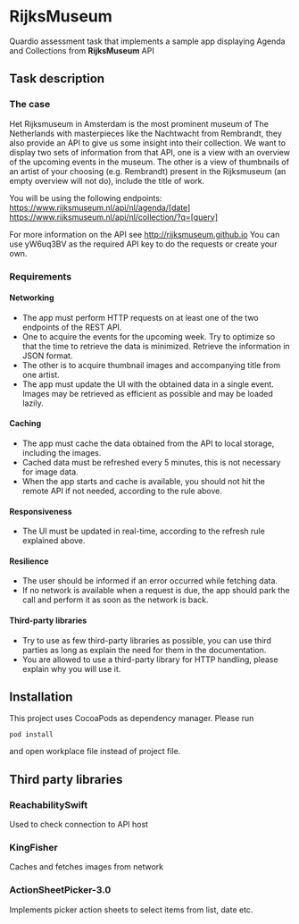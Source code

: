 # RijksMuseum
Quardio assessment task that implements a sample app displaying Agenda and Collections from **RijksMuseum** API

## Task description

### The case
Het Rijksmuseum in Amsterdam is the most prominent museum of The Netherlands with masterpieces like the Nachtwacht from Rembrandt, they also provide an API to give us some insight into their collection. We want to display two sets of information from that API, one is a view with an overview of the upcoming events in the museum. The other is a view of thumbnails of an artist of your choosing (e.g. Rembrandt) present in the Rijksmuseum (an empty overview will not do), include the title of work.

You will be using the following endpoints:
https://www.rijksmuseum.nl/api/nl/agenda/[date]
https://www.rijksmuseum.nl/api/nl/collection/?q=[query]

For more information on the API see http://rijksmuseum.github.io You can use yW6uq3BV as the required API key to do the requests or create your own.

### Requirements

#### Networking
- The app must perform HTTP requests on at least one of the two endpoints of the REST API.
- One to acquire the events for the upcoming week. Try to optimize so that the time to retrieve the data is minimized. Retrieve the information in JSON format.
- The other is to acquire thumbnail images and accompanying title from one artist.
- The app must update the UI with the obtained data in a single event. Images may be retrieved as efficient as possible and may be loaded lazily.

#### Caching
- The app must cache the data obtained from the API to local storage, including the images.
- Cached data must be refreshed every 5 minutes, this is not necessary for image data.
- When the app starts and cache is available, you should not hit the remote API if not needed, according to the rule above.

#### Responsiveness
- The UI must be updated in real-time, according to the refresh rule explained above.

#### Resilience
- The user should be informed if an error occurred while fetching data.
- If no network is available when a request is due, the app should park the call and perform it as soon as the network is back.

#### Third-party libraries
- Try to use as few third-party libraries as possible, you can use third parties as long as explain the need for them in the documentation.
- You are allowed to use a third-party library for HTTP handling, please explain why you will use it.

## Installation
This project uses CocoaPods as dependency manager. 
Please run

```
pod install
```

and open workplace file instead of project file.

## Third party libraries

### ReachabilitySwift
Used to check connection to API host

### KingFisher
Caches and fetches images from network

### ActionSheetPicker-3.0
Implements picker action sheets to select items from list, date etc.